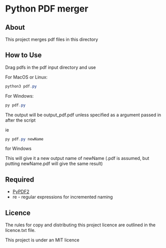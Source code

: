 
# Python PDF merger

## About

This project merges pdf files in this directory

## How to Use

Drag pdfs in the pdf input directory and use 

For MacOS or Linux:

```powershell
python3 pdf.py
```

For Windows:

```powershell
py pdf.py
```

The output will be output_pdf.pdf unless specified as a argument passed in after the script

ie

```powershell
py pdf.py newName
```

for Windows

This will give it a new output name of newName (.pdf is assumed, but putting newName.pdf will give the same result)



## Required

* [PyPDF2](https://pythonhosted.org/PyPDF2/)
* re - regular expressions for incremented naming

## Licence

The rules for copy and distributing this project licence are
outlined in the licence.txt file.

This project is under an MIT licence
